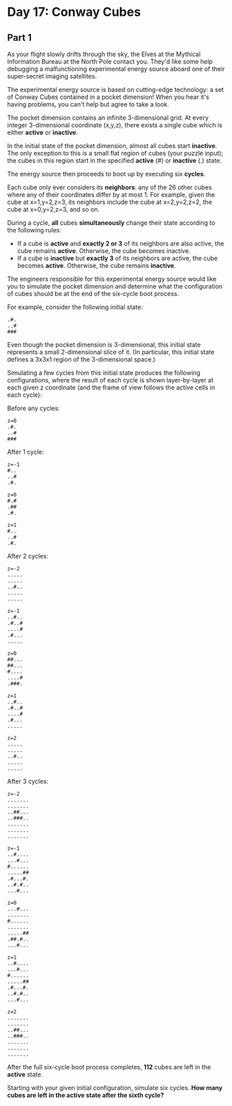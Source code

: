 # Day 17: Conway Cubes

## Part 1

As your flight slowly drifts through the sky, the Elves at the Mythical Information Bureau at the North Pole contact you. They'd like some help debugging a malfunctioning experimental energy source aboard one of their super-secret imaging satellites.

The experimental energy source is based on cutting-edge technology: a set of Conway Cubes contained in a pocket dimension! When you hear it's having problems, you can't help but agree to take a look.

The pocket dimension contains an infinite 3-dimensional grid. At every integer 3-dimensional coordinate (x,y,z), there exists a single cube which is either **active** or **inactive**.

In the initial state of the pocket dimension, almost all cubes start **inactive**. The only exception to this is a small flat region of cubes (your puzzle input); the cubes in this region start in the specified **active** (#) or **inactive** (.) state.

The energy source then proceeds to boot up by executing six **cycles**.

Each cube only ever considers its **neighbors**: any of the 26 other cubes where any of their coordinates differ by at most 1. For example, given the cube at x=1,y=2,z=3, its neighbors include the cube at x=2,y=2,z=2, the cube at x=0,y=2,z=3, and so on.

During a cycle, **all** cubes **simultaneously** change their state according to the following rules:

- If a cube is **active** and **exactly 2 or 3** of its neighbors are also active, the cube remains **active**. Otherwise, the cube becomes inactive.
- If a cube is **inactive** but **exactly 3** of its neighbors are active, the cube becomes **active**. Otherwise, the cube remains **inactive**.

The engineers responsible for this experimental energy source would like you to simulate the pocket dimension and determine what the configuration of cubes should be at the end of the six-cycle boot process.

For example, consider the following initial state:

```text
.#.
..#
###
```

Even though the pocket dimension is 3-dimensional, this initial state represents a small 2-dimensional slice of it. (In particular, this initial state defines a 3x3x1 region of the 3-dimensional space.)

Simulating a few cycles from this initial state produces the following configurations, where the result of each cycle is shown layer-by-layer at each given z coordinate (and the frame of view follows the active cells in each cycle):

Before any cycles:

```text
z=0
.#.
..#
###
```

After 1 cycle:

```text
z=-1
#..
..#
.#.

z=0
#.#
.##
.#.

z=1
#..
..#
.#.
```

After 2 cycles:

```text
z=-2
.....
.....
..#..
.....
.....

z=-1
..#..
.#..#
....#
.#...
.....

z=0
##...
##...
#....
....#
.###.

z=1
..#..
.#..#
....#
.#...
.....

z=2
.....
.....
..#..
.....
.....
```

After 3 cycles:

```text
z=-2
.......
.......
..##...
..###..
.......
.......
.......

z=-1
..#....
...#...
#......
.....##
.#...#.
..#.#..
...#...

z=0
...#...
.......
#......
.......
.....##
.##.#..
...#...

z=1
..#....
...#...
#......
.....##
.#...#.
..#.#..
...#...

z=2
.......
.......
..##...
..###..
.......
.......
.......
```

After the full six-cycle boot process completes, **112** cubes are left in the **active** state.

Starting with your given initial configuration, simulate six cycles. **How many cubes are left in the active state after the sixth cycle?**

